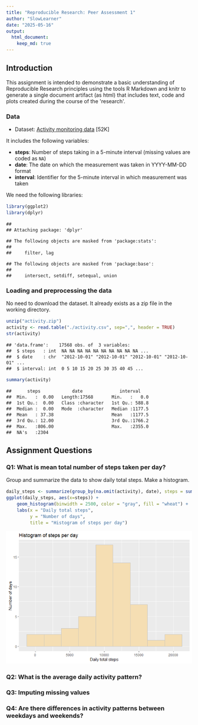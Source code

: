 ```yaml
---
title: "Reproducible Research: Peer Assessment 1"
author: "SlowLearner"
date: "2025-05-16"
output: 
  html_document:
    keep_md: true
---
```

## Introduction
This assignment is intended to demonstrate a basic understanding of Reproducible Research principles using the tools R Markdown and knitr to generate a single document artifact (as html) that includes text, code and plots created during the course of the 'research'.

### Data

* Dataset: [Activity monitoring data](https://d396qusza40orc.cloudfront.net/repdata%2Fdata%2Factivity.zip) [52K]

It includes the following variables:

* **steps**: Number of steps taking in a 5-minute interval (missing
    values are coded as `NA`)
* **date**: The date on which the measurement was taken in YYYY-MM-DD
    format
* **interval**: Identifier for the 5-minute interval in which
    measurement was taken

We need the following libraries:

``` r
library(ggplot2)
library(dplyr)
```

```
## 
## Attaching package: 'dplyr'
```

```
## The following objects are masked from 'package:stats':
## 
##     filter, lag
```

```
## The following objects are masked from 'package:base':
## 
##     intersect, setdiff, setequal, union
```
### Loading and preprocessing the data
No need to download the dataset. It already exists as a zip file in the working directory.

``` r
unzip("activity.zip")
activity <- read.table("./activity.csv", sep=",", header = TRUE)
str(activity)
```

```
## 'data.frame':	17568 obs. of  3 variables:
##  $ steps   : int  NA NA NA NA NA NA NA NA NA NA ...
##  $ date    : chr  "2012-10-01" "2012-10-01" "2012-10-01" "2012-10-01" ...
##  $ interval: int  0 5 10 15 20 25 30 35 40 45 ...
```

``` r
summary(activity)
```

```
##      steps            date              interval     
##  Min.   :  0.00   Length:17568       Min.   :   0.0  
##  1st Qu.:  0.00   Class :character   1st Qu.: 588.8  
##  Median :  0.00   Mode  :character   Median :1177.5  
##  Mean   : 37.38                      Mean   :1177.5  
##  3rd Qu.: 12.00                      3rd Qu.:1766.2  
##  Max.   :806.00                      Max.   :2355.0  
##  NA's   :2304
```

## Assignment Questions

### Q1: What is mean total number of steps taken per day?
Group and summarize the data to show daily total steps. Make a histogram.

``` r
daily_steps <- summarize(group_by(na.omit(activity), date), steps = sum(steps))
ggplot(daily_steps, aes(x=steps)) +
    geom_histogram(binwidth = 2500, color = "gray", fill = "wheat") +
    labs(x = "Daily total steps",
         y = "Number of days",
         title = "Histogram of steps per day")
```

![](PA1_template_files/figure-html/unnamed-chunk-3-1.png)<!-- -->

### Q2: What is the average daily activity pattern?



### Q3: Imputing missing values



### Q4: Are there differences in activity patterns between weekdays and weekends?

